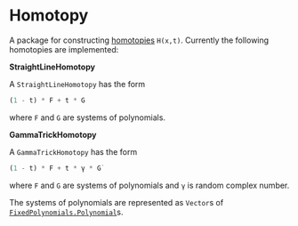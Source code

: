 # Homotopy

A package for constructing [homotopies](https://en.wikipedia.org/wiki/Homotopy) `H(x,t)`.
Currently the following homotopies are implemented:

**StraightLineHomotopy**

A `StraightLineHomotopy` has the form
```julia
(1 - t) * F + t * G
```
where `F` and `G` are systems of polynomials.


**GammaTrickHomotopy**


A `GammaTrickHomotopy` has the form
```julia
(1 - t) * F + t * γ * G`
```
where `F` and `G` are systems of polynomials and `γ` is random complex number.

The systems of polynomials are represented as `Vector`s of [`FixedPolynomials.Polynomial`](https://github.com/saschatimme/FixedPolynomials.jl)s.
